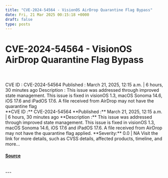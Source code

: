 ```yaml
---
title: "CVE-2024-54564 - VisionOS AirDrop Quarantine Flag Bypass"
date: Fri, 21 Mar 2025 00:15:18 +0000
draft: false
type: posts
---
```

# CVE-2024-54564 - VisionOS AirDrop Quarantine Flag Bypass

<br/>

<br/>
 CVE ID : CVE-2024-54564 Published : March 21, 2025, 12:15 a.m. | 6 hours, 30 minutes ago Description : This issue was addressed through improved state management. This issue is fixed in visionOS 1.3, macOS Sonoma 14.6, iOS 17.6 and iPadOS 17.6. A file received from AirDrop may not have the quarantine flag
<br/>
**CVE ID :** CVE-2024-54564  
**Published :** March 21, 2025, 12:15 a.m. | 6 hours, 30 minutes ago  
**Description :** This issue was addressed through improved state management. This issue is fixed in visionOS 1.3, macOS Sonoma 14.6, iOS 17.6 and iPadOS 17.6. A file received from AirDrop may not have the quarantine flag applied.  
**Severity:** 0.0 | NA  
Visit the link for more details, such as CVSS details, affected products, timeline, and more...

#### [Source](https://cvefeed.io/vuln/detail/CVE-2024-54564)

<br/>
---
